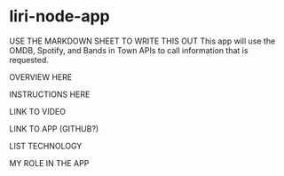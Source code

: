 # liri-node-app

USE THE MARKDOWN SHEET TO WRITE THIS OUT
This app will use the OMDB, Spotify, and Bands in Town APIs to call information that is requested.

OVERVIEW HERE

INSTRUCTIONS HERE

LINK TO VIDEO

LINK TO APP (GITHUB?)

LIST TECHNOLOGY

MY ROLE IN THE APP